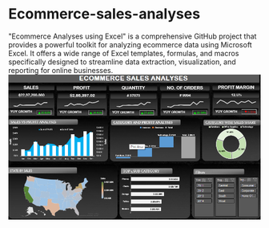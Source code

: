 # Ecommerce-sales-analyses
"Ecommerce Analyses using Excel" is a comprehensive GitHub project that provides a powerful toolkit for analyzing ecommerce data using Microsoft Excel. It offers a wide range of Excel templates, formulas, and macros specifically designed to streamline data extraction, visualization, and reporting for online businesses. 
<img align = "center" alt="dashboard" width="800" src="https://github.com/RamVish1997/Ecommerce-sales-analyses/blob/main/Screenshot%20(646).png">
